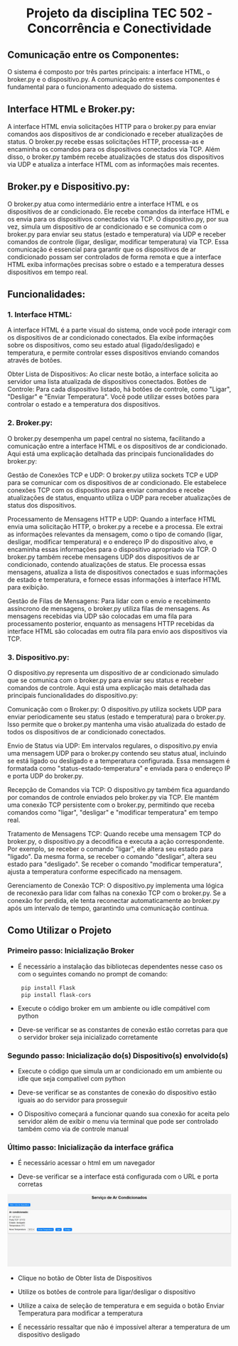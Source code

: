 <h1 align="center">
  <br>
  Projeto da disciplina TEC 502 - Concorrência e Conectividade
  <br>
</h1>

<div>


## Comunicação entre os Componentes:
O sistema é composto por três partes principais: a interface HTML, o broker.py e o dispositivo.py. A comunicação entre esses componentes é fundamental para o funcionamento adequado do sistema.

## Interface HTML e Broker.py:

A interface HTML envia solicitações HTTP para o broker.py para enviar comandos aos dispositivos de ar condicionado e receber atualizações de status. O broker.py recebe essas solicitações HTTP, processa-as e encaminha os comandos para os dispositivos conectados via TCP. Além disso, o broker.py também recebe atualizações de status dos dispositivos via UDP e atualiza a interface HTML com as informações mais recentes.

## Broker.py e Dispositivo.py:
O broker.py atua como intermediário entre a interface HTML e os dispositivos de ar condicionado. Ele recebe comandos da interface HTML e os envia para os dispositivos conectados via TCP. O dispositivo.py, por sua vez, simula um dispositivo de ar condicionado e se comunica com o broker.py para enviar seu status (estado e temperatura) via UDP e receber comandos de controle (ligar, desligar, modificar temperatura) via TCP. Essa comunicação é essencial para garantir que os dispositivos de ar condicionado possam ser controlados de forma remota e que a interface HTML exiba informações precisas sobre o estado e a temperatura desses dispositivos em tempo real.

## Funcionalidades:
### 1. Interface HTML:
A interface HTML é a parte visual do sistema, onde você pode interagir com os dispositivos de ar condicionado conectados. Ela exibe informações sobre os dispositivos, como seu estado atual (ligado/desligado) e temperatura, e permite controlar esses dispositivos enviando comandos através de botões.

Obter Lista de Dispositivos: Ao clicar neste botão, a interface solicita ao servidor uma lista atualizada de dispositivos conectados.
Botões de Controle: Para cada dispositivo listado, há botões de controle, como "Ligar", "Desligar" e "Enviar Temperatura". Você pode utilizar esses botões para controlar o estado e a temperatura dos dispositivos.
### 2. Broker.py:
O broker.py desempenha um papel central no sistema, facilitando a comunicação entre a interface HTML e os dispositivos de ar condicionado. Aqui está uma explicação detalhada das principais funcionalidades do broker.py:

Gestão de Conexões TCP e UDP: O broker.py utiliza sockets TCP e UDP para se comunicar com os dispositivos de ar condicionado. Ele estabelece conexões TCP com os dispositivos para enviar comandos e recebe atualizações de status, enquanto utiliza o UDP para receber atualizações de status dos dispositivos.

Processamento de Mensagens HTTP e UDP: Quando a interface HTML envia uma solicitação HTTP, o broker.py a recebe e a processa. Ele extrai as informações relevantes da mensagem, como o tipo de comando (ligar, desligar, modificar temperatura) e o endereço IP do dispositivo alvo, e encaminha essas informações para o dispositivo apropriado via TCP. O broker.py também recebe mensagens UDP dos dispositivos de ar condicionado, contendo atualizações de status. Ele processa essas mensagens, atualiza a lista de dispositivos conectados e suas informações de estado e temperatura, e fornece essas informações à interface HTML para exibição.

Gestão de Filas de Mensagens: Para lidar com o envio e recebimento assíncrono de mensagens, o broker.py utiliza filas de mensagens. As mensagens recebidas via UDP são colocadas em uma fila para processamento posterior, enquanto as mensagens HTTP recebidas da interface HTML são colocadas em outra fila para envio aos dispositivos via TCP.

### 3. Dispositivo.py:
O dispositivo.py representa um dispositivo de ar condicionado simulado que se comunica com o broker.py para enviar seu status e receber comandos de controle. Aqui está uma explicação mais detalhada das principais funcionalidades do dispositivo.py:

Comunicação com o Broker.py: O dispositivo.py utiliza sockets UDP para enviar periodicamente seu status (estado e temperatura) para o broker.py. Isso permite que o broker.py mantenha uma visão atualizada do estado de todos os dispositivos de ar condicionado conectados.

Envio de Status via UDP: Em intervalos regulares, o dispositivo.py envia uma mensagem UDP para o broker.py contendo seu status atual, incluindo se está ligado ou desligado e a temperatura configurada. Essa mensagem é formatada como "status-estado-temperatura" e enviada para o endereço IP e porta UDP do broker.py.

Recepção de Comandos via TCP: O dispositivo.py também fica aguardando por comandos de controle enviados pelo broker.py via TCP. Ele mantém uma conexão TCP persistente com o broker.py, permitindo que receba comandos como "ligar", "desligar" e "modificar temperatura" em tempo real.

Tratamento de Mensagens TCP: Quando recebe uma mensagem TCP do broker.py, o dispositivo.py a decodifica e executa a ação correspondente. Por exemplo, se receber o comando "ligar", ele altera seu estado para "ligado". Da mesma forma, se receber o comando "desligar", altera seu estado para "desligado". Se receber o comando "modificar temperatura", ajusta a temperatura conforme especificado na mensagem.

Gerenciamento de Conexão TCP: O dispositivo.py implementa uma lógica de reconexão para lidar com falhas na conexão TCP com o broker.py. Se a conexão for perdida, ele tenta reconectar automaticamente ao broker.py após um intervalo de tempo, garantindo uma comunicação contínua.

## Como Utilizar o Projeto
### Primeiro passo: Inicialização Broker
- É necessário a instalação das bibliotecas dependentes nesse caso os com o seguintes comando no prompt de comando:
  ```
   pip install Flask
   pip install flask-cors
  ```

- Execute o código broker em um ambiente ou idle compátivel com python
- Deve-se verificar se as constantes de conexão estão corretas para que o servidor broker seja inicializado corretamente

### Segundo passo: Inicialização do(s) Dispositivo(s) envolvido(s)
- Execute o código que simula um ar condicionado em um ambiente ou idle que seja compatível com python

- Deve-se verificar se as constantes de conexão do dispositivo estão iguais ao do servidor para prosseguir

- O Dispositivo começará a funcionar quando sua conexão for aceita pelo servidor além de exibir o menu via terminal que pode ser controlado também como via de controle manual

### Último passo: Inicialização da interface gráfica
- É necessário acessar o html em um navegador

- Deve-se verificar se a interface está configurada com o URL e porta corretas
<div>
  <img width="800px" src="https://github.com/joaogabrielaraujo/Tec502-PBL1/blob/main/img/tela.jpg">
</div>

- Clique no botão de Obter lista de Dispositivos

- Utilize os botões de controle para ligar/desligar o dispositivo

- Utilize a caixa de seleção de temperatura e em seguida o botão Enviar Temperatura para modificar a temperatura

- É necessário ressaltar que não é impossível alterar a temperatura de um dispositivo desligado


</div>
